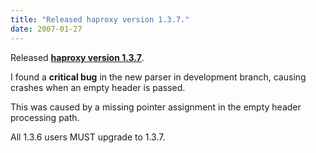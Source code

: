 ```yaml
---
title: "Released haproxy version 1.3.7."
date: 2007-01-27
---
```

Released **[haproxy version 1.3.7](download/1.3/src/)**.

I found a **critical bug** in the new parser in development branch, causing crashes when an empty header is passed.

This was caused by a missing pointer assignment in the empty header processing path.

All 1.3.6 users MUST upgrade to 1.3.7.
